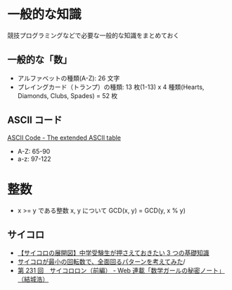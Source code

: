 # 一般的な知識

競技プログラミングなどで必要な一般的な知識をまとめておく

## 一般的な「数」

- アルファベットの種類(A-Z): 26 文字
- プレイングカード（トランプ）の種類: 13 枚(1-13) x 4 種類(Hearts, Diamonds, Clubs, Spades) = 52 枚

## ASCII コード

[ASCII Code - The extended ASCII table](https://www.ascii-code.com/)

- A-Z: 65-90
- a-z: 97-122

# 整数

- x >= y である整数 x, y について GCD(x, y) = GCD(y, x % y)

## サイコロ

- [【サイコロの展開図】中学受験生が押さえておきたい 3 つの基礎知識](https://katekyo.mynavi.jp/juken/24849)
- [サイコロが最小の回転数で、全面回るパターンを考えてみた](https://ict119.com/dice_40pattern)/
- [第 231 回　サイコロロン（前編） - Web 連載「数学ガールの秘密ノート」（結城浩）](https://girlnote.hyuki.net/trial/231/)
